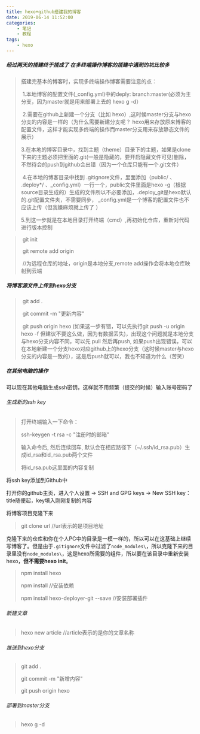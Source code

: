 ```yaml
---
title: hexo+github搭建我的博客
date: 2019-06-14 11:52:00
categories:
	- 笔记
	- 教程
tags:
	- hexo
---
```


##### 经过两天的搭建终于搭成了  在多终端操作博客的搭建中遇到的坑比较多

> 搭建完基本的博客时，实现多终端操作博客需要注意的点：
>
> ​	1.本地博客的配置文件(\_config.yml)中的deply:  branch:master(必须为主分支，因为master就是用来部署上去的     hexo g -d）<!--more-->
>
> ​	2.需要在github上新建一个分支（比如 hexo）,这时候master分支与hexo分支的内容是一样的（为什么需要新建分支呢？ hexo用来存放原来博客的配置文件，这样才能实现多终端的操作而master分支用来存放静态文件的展示）
>
> ​	3.在本地的博客目录中，找到主题（theme）目录下的主题，如果是clone下来的主题必须把里面的.git(一般是隐藏的，要开启隐藏文件可见)删除，不然待会的push到github会出错（因为一个仓库只能有一个.git文件）
>
> ​	4.在本地的博客目录中找到 .gitignore文件，里面添加（public/  、  .deploy*/  、\_config.yml）一行一个，public文件里面是hexo -g（根据source目录生成的）生成的文件所以不必要添加，.deploy_git是hexo默认的.git配置文件夹，不需要同步， \_config.yml是一个博客的配置文件也不应该上传（但我嫌麻烦就上传了 ）
>
> ​	5.到这一步就是在本地目录打开终端（cmd）,再初始化仓库，重新对代码进行版本控制

> ​		git init
>
> ​		git remote add origin <server>   
>
> ​		//<serve>为远程仓库的地址，origin是本地分支,remote add操作会将本地仓库映射到云端

##### 将博客源文件上传到hexo分支

> ​		git add .
>
> ​		git commit -m "更新内容"
>
> ​		git push origin hexo (如果这一步有错，可以先执行git push -u origin hexo -f  但建议不要这么做，因为有数据丢失)，出现这个问题就是本地分支与hexo分支内容不同，可以先 pull 然后再push, 如果push出现错误，可以在本地新建一个分支hexo对应github上的hexo分支（这时候master与hexo分支的内容是一致的），这是后push就可以，我也不知道为什么（苦笑）

##### 在其他电脑的操作

可以现在其他电脑生成ssh密钥，这样就不用频繁（提交的时候）输入账号密码了

###### 生成新的ssh key

> 打开终端输入一下命令：
>
> ssh-keygen -t rsa -c "注册时的邮箱"
>
> 输入命令后, 然后连续回车, 默认会在相应路径下（~/.ssh/id_rsa.pub）生成id_rsa和id_rsa.pub两个文件
>
> 将id_rsa.pub这里面的内容复制

将ssh key添加到Github中

打开你的github主页，进入个人设置 -> SSH and GPG keys -> New SSH key：     title随便起，key填入刚刚复制的内容

将博客项目克隆下来

> git clone  url   //url表示的是项目地址

克隆下来的仓库和你在个人PC中的目录是一模一样的，所以可以在这基础上继续写博客了。但是由于`.gitignore`文件中过滤了`node_modules\`，所以克隆下来的目录里没有`node_modules\`，这是hexo所需要的组件，所以要在该目录中重新安装hexo，**但不需要hexo init**。

> npm install hexo
>
> npm install    //安装依赖
>
> npm install hexo-deployer-git --save   //安装部署插件

###### 新建文章

> hexo new article //article表示的是你的文章名称

###### 推送到hexo分支

>git add .
>
>git commit -m "新增内容"
>
>git push origin hexo

###### 部署到master分支

> hexo g -d